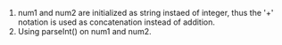 1. num1 and num2 are initialized as string instaed of integer, thus the '+' notation is used as concatenation instead of addition. 
2. Using parseInt() on num1 and num2. 